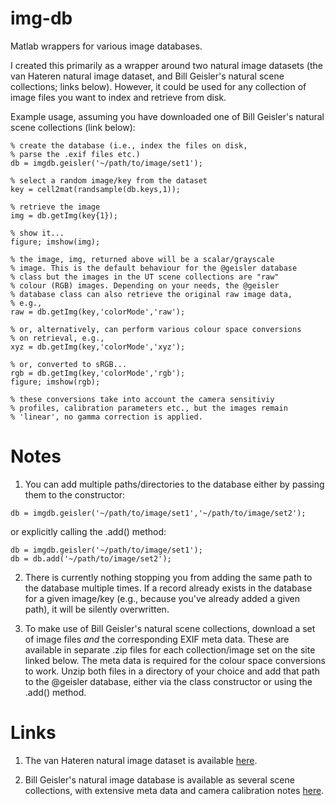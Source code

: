# img-db

Matlab wrappers for various image databases.

I created this primarily as a wrapper around two natural image datasets (the van Hateren natural image dataset, and Bill Geisler's natural scene collections; links below). However, it could be used for any collection of image files you want to index and retrieve from disk.

Example usage, assuming you have downloaded one of Bill Geisler's natural scene collections (link below):
```
% create the database (i.e., index the files on disk,
% parse the .exif files etc.)
db = imgdb.geisler('~/path/to/image/set1');

% select a random image/key from the dataset
key = cell2mat(randsample(db.keys,1));

% retrieve the image
img = db.getImg(key{1});

% show it...
figure; imshow(img);

% the image, img, returned above will be a scalar/grayscale
% image. This is the default behaviour for the @geisler database
% class but the images in the UT scene collections are "raw"
% colour (RGB) images. Depending on your needs, the @geisler
% database class can also retrieve the original raw image data,
% e.g.,
raw = db.getImg(key,'colorMode','raw');

% or, alternatively, can perform various colour space conversions
% on retrieval, e.g.,
xyz = db.getImg(key,'colorMode','xyz');

% or, converted to sRGB...
rgb = db.getImg(key,'colorMode','rgb');
figure; imshow(rgb);

% these conversions take into account the camera sensitiviy
% profiles, calibration parameters etc., but the images remain
% 'linear', no gamma correction is applied.
```

# Notes
1. You can add multiple paths/directories to the database either by passing them to the constructor:
```
db = imgdb.geisler('~/path/to/image/set1','~/path/to/image/set2');
```
or explicitly calling the .add() method:
```
db = imgdb.geisler('~/path/to/image/set1');
db = db.add('~/path/to/image/set2');
```
2. There is currently nothing stopping you from adding the same path to the database multiple times. If a record already exists in the database for a given image/key (e.g., because you've already added a given path), it will be silently overwritten.

3. To make use of Bill Geisler's natural scene collections, download a set of image files *and* the corresponding EXIF meta data. These are available in separate .zip files for each collection/image set on the site linked below. The meta data is required for the colour space conversions to work. Unzip both files in a directory of your choice and add that path to the @geisler database, either via the class constructor or using the .add() method.

# Links
1. The van Hateren natural image dataset is available [here](http://bethgelab.org/datasets/vanhateren/).

2. Bill Geisler's natural image database is available as several scene collections, with extensive meta data and camera calibration notes [here](http://natural-scenes.cps.utexas.edu/db.shtml).
